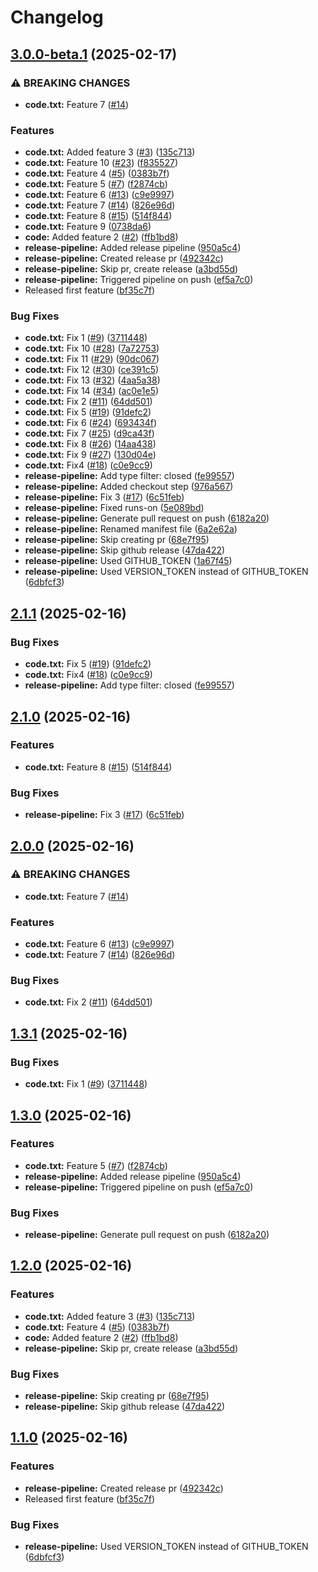 # Changelog

## [3.0.0-beta.1](https://github.com/mihben/pipeline-sandbox/compare/ngx-configuration-v2.1.0-beta.1...ngx-configuration-v3.0.0-beta.1) (2025-02-17)


### ⚠ BREAKING CHANGES

* **code.txt:** Feature 7 ([#14](https://github.com/mihben/pipeline-sandbox/issues/14))

### Features

* **code.txt:** Added feature 3 ([#3](https://github.com/mihben/pipeline-sandbox/issues/3)) ([135c713](https://github.com/mihben/pipeline-sandbox/commit/135c7137e1f113d5c3bf19efabe2697960f30ba7))
* **code.txt:** Feature 10 ([#23](https://github.com/mihben/pipeline-sandbox/issues/23)) ([f835527](https://github.com/mihben/pipeline-sandbox/commit/f8355270f361c57af2babbef28c5e356a55bbfb0))
* **code.txt:** Feature 4 ([#5](https://github.com/mihben/pipeline-sandbox/issues/5)) ([0383b7f](https://github.com/mihben/pipeline-sandbox/commit/0383b7f5e30ff1761ab7d9e86fe87c714c7ab4a9))
* **code.txt:** Feature 5 ([#7](https://github.com/mihben/pipeline-sandbox/issues/7)) ([f2874cb](https://github.com/mihben/pipeline-sandbox/commit/f2874cb64837a95240e40d1cd8c980f984f326a4))
* **code.txt:** Feature 6 ([#13](https://github.com/mihben/pipeline-sandbox/issues/13)) ([c9e9997](https://github.com/mihben/pipeline-sandbox/commit/c9e9997260b5b3dc0c75a628eea9ab3c75f872c7))
* **code.txt:** Feature 7 ([#14](https://github.com/mihben/pipeline-sandbox/issues/14)) ([826e96d](https://github.com/mihben/pipeline-sandbox/commit/826e96d591596ff1c7ce9e9b49a9983d786cac00))
* **code.txt:** Feature 8 ([#15](https://github.com/mihben/pipeline-sandbox/issues/15)) ([514f844](https://github.com/mihben/pipeline-sandbox/commit/514f844e1ec2ca9bc83e4d7e65dafb86188b7221))
* **code.txt:** Feature 9 ([0738da6](https://github.com/mihben/pipeline-sandbox/commit/0738da643032c6d2b0fd3c2549f96c423677070c))
* **code:** Added feature 2 ([#2](https://github.com/mihben/pipeline-sandbox/issues/2)) ([ffb1bd8](https://github.com/mihben/pipeline-sandbox/commit/ffb1bd84371219ab9721d47812c03f6b4bc21d5b))
* **release-pipeline:** Added release pipeline ([950a5c4](https://github.com/mihben/pipeline-sandbox/commit/950a5c47cee96c5ece12f3a638221a31b64401a3))
* **release-pipeline:** Created release pr ([492342c](https://github.com/mihben/pipeline-sandbox/commit/492342ce642387d079c8ab8736299141d2630b73))
* **release-pipeline:** Skip pr, create release ([a3bd55d](https://github.com/mihben/pipeline-sandbox/commit/a3bd55d5f8433542ca0279e6df59f83b551f8e4b))
* **release-pipeline:** Triggered pipeline on push ([ef5a7c0](https://github.com/mihben/pipeline-sandbox/commit/ef5a7c0c9a35871ed137faba9d03dd91fe1ab69a))
* Released first feature ([bf35c7f](https://github.com/mihben/pipeline-sandbox/commit/bf35c7ff525dd9cc910d2749907a05e6bc1f8f0e))


### Bug Fixes

* **code.txt:** Fix 1 ([#9](https://github.com/mihben/pipeline-sandbox/issues/9)) ([3711448](https://github.com/mihben/pipeline-sandbox/commit/371144863b813e6a3a4f05e85e6583fb68da1b6b))
* **code.txt:** Fix 10 ([#28](https://github.com/mihben/pipeline-sandbox/issues/28)) ([7a72753](https://github.com/mihben/pipeline-sandbox/commit/7a727530a01ac157f7ac95d093d4340f0737e466))
* **code.txt:** Fix 11 ([#29](https://github.com/mihben/pipeline-sandbox/issues/29)) ([90dc067](https://github.com/mihben/pipeline-sandbox/commit/90dc06743be3fd14bbea8cc719b559bce466c47c))
* **code.txt:** Fix 12 ([#30](https://github.com/mihben/pipeline-sandbox/issues/30)) ([ce391c5](https://github.com/mihben/pipeline-sandbox/commit/ce391c54f5b50795c024b4773afeceffb390f97e))
* **code.txt:** Fix 13 ([#32](https://github.com/mihben/pipeline-sandbox/issues/32)) ([4aa5a38](https://github.com/mihben/pipeline-sandbox/commit/4aa5a38dafcc941f6da74a85cd39391e7d93c758))
* **code.txt:** Fix 14 ([#34](https://github.com/mihben/pipeline-sandbox/issues/34)) ([ac0e1e5](https://github.com/mihben/pipeline-sandbox/commit/ac0e1e501c05817c40b35bd9e69d0efb498a4e03))
* **code.txt:** Fix 2 ([#11](https://github.com/mihben/pipeline-sandbox/issues/11)) ([64dd501](https://github.com/mihben/pipeline-sandbox/commit/64dd501cceaa67d88969db67ec07190a45ce6ab3))
* **code.txt:** Fix 5 ([#19](https://github.com/mihben/pipeline-sandbox/issues/19)) ([91defc2](https://github.com/mihben/pipeline-sandbox/commit/91defc288d5a271d401a143d24cdd9d2b3ad6fce))
* **code.txt:** Fix 6 ([#24](https://github.com/mihben/pipeline-sandbox/issues/24)) ([693434f](https://github.com/mihben/pipeline-sandbox/commit/693434fb3b2ed612ee20d2f107054c3f38b970e7))
* **code.txt:** Fix 7 ([#25](https://github.com/mihben/pipeline-sandbox/issues/25)) ([d9ca43f](https://github.com/mihben/pipeline-sandbox/commit/d9ca43f939971cc1a037aabae1a4aa4a2c2c314b))
* **code.txt:** Fix 8 ([#26](https://github.com/mihben/pipeline-sandbox/issues/26)) ([14aa438](https://github.com/mihben/pipeline-sandbox/commit/14aa43859ca5fae46216c4363414cadf16ba2247))
* **code.txt:** Fix 9 ([#27](https://github.com/mihben/pipeline-sandbox/issues/27)) ([130d04e](https://github.com/mihben/pipeline-sandbox/commit/130d04e24f1ecaf4c02656821c9c034abf71ce96))
* **code.txt:** Fix4 ([#18](https://github.com/mihben/pipeline-sandbox/issues/18)) ([c0e9cc9](https://github.com/mihben/pipeline-sandbox/commit/c0e9cc98ebd86a5cb4b3597834375613cd3b54dd))
* **release-pipeline:** Add type filter: closed ([fe99557](https://github.com/mihben/pipeline-sandbox/commit/fe99557fd0944266b479a066ea5c7143182fef51))
* **release-pipeline:** Added checkout step ([976a567](https://github.com/mihben/pipeline-sandbox/commit/976a567877fac00da3f06c646688661bd1b87a08))
* **release-pipeline:** Fix 3 ([#17](https://github.com/mihben/pipeline-sandbox/issues/17)) ([6c51feb](https://github.com/mihben/pipeline-sandbox/commit/6c51feb39773a4714a126212139ab5c278fdbe6d))
* **release-pipeline:** Fixed runs-on ([5e089bd](https://github.com/mihben/pipeline-sandbox/commit/5e089bd67da1a5ef0d2fadd9277a452ff2568f96))
* **release-pipeline:** Generate pull request on push ([6182a20](https://github.com/mihben/pipeline-sandbox/commit/6182a204f80d50f7251bdcd3e84e4a7ab5de9054))
* **release-pipeline:** Renamed manifest file ([6a2e62a](https://github.com/mihben/pipeline-sandbox/commit/6a2e62a1c287ed19bf8d3b33ce2d8bee87fccfe7))
* **release-pipeline:** Skip creating pr ([68e7f95](https://github.com/mihben/pipeline-sandbox/commit/68e7f9550963c65bec34faf50e2201dd1dd9fa92))
* **release-pipeline:** Skip github release ([47da422](https://github.com/mihben/pipeline-sandbox/commit/47da42217e0f1cd98b2ae4f584a46908c0950037))
* **release-pipeline:** Used GITHUB_TOKEN ([1a67f45](https://github.com/mihben/pipeline-sandbox/commit/1a67f454a3240296a7ee8952793a1cdaf86f9ac7))
* **release-pipeline:** Used VERSION_TOKEN instead of GITHUB_TOKEN ([6dbfcf3](https://github.com/mihben/pipeline-sandbox/commit/6dbfcf3cdf72b3f30a5f49d71f65c9045df0389d))

## [2.1.1](https://github.com/mihben/pipeline-sandbox/compare/v2.1.0...v2.1.1) (2025-02-16)


### Bug Fixes

* **code.txt:** Fix 5 ([#19](https://github.com/mihben/pipeline-sandbox/issues/19)) ([91defc2](https://github.com/mihben/pipeline-sandbox/commit/91defc288d5a271d401a143d24cdd9d2b3ad6fce))
* **code.txt:** Fix4 ([#18](https://github.com/mihben/pipeline-sandbox/issues/18)) ([c0e9cc9](https://github.com/mihben/pipeline-sandbox/commit/c0e9cc98ebd86a5cb4b3597834375613cd3b54dd))
* **release-pipeline:** Add type filter: closed ([fe99557](https://github.com/mihben/pipeline-sandbox/commit/fe99557fd0944266b479a066ea5c7143182fef51))

## [2.1.0](https://github.com/mihben/pipeline-sandbox/compare/v2.0.0...v2.1.0) (2025-02-16)


### Features

* **code.txt:** Feature 8 ([#15](https://github.com/mihben/pipeline-sandbox/issues/15)) ([514f844](https://github.com/mihben/pipeline-sandbox/commit/514f844e1ec2ca9bc83e4d7e65dafb86188b7221))


### Bug Fixes

* **release-pipeline:** Fix 3 ([#17](https://github.com/mihben/pipeline-sandbox/issues/17)) ([6c51feb](https://github.com/mihben/pipeline-sandbox/commit/6c51feb39773a4714a126212139ab5c278fdbe6d))

## [2.0.0](https://github.com/mihben/pipeline-sandbox/compare/v1.3.1...v2.0.0) (2025-02-16)


### ⚠ BREAKING CHANGES

* **code.txt:** Feature 7 ([#14](https://github.com/mihben/pipeline-sandbox/issues/14))

### Features

* **code.txt:** Feature 6 ([#13](https://github.com/mihben/pipeline-sandbox/issues/13)) ([c9e9997](https://github.com/mihben/pipeline-sandbox/commit/c9e9997260b5b3dc0c75a628eea9ab3c75f872c7))
* **code.txt:** Feature 7 ([#14](https://github.com/mihben/pipeline-sandbox/issues/14)) ([826e96d](https://github.com/mihben/pipeline-sandbox/commit/826e96d591596ff1c7ce9e9b49a9983d786cac00))


### Bug Fixes

* **code.txt:** Fix 2 ([#11](https://github.com/mihben/pipeline-sandbox/issues/11)) ([64dd501](https://github.com/mihben/pipeline-sandbox/commit/64dd501cceaa67d88969db67ec07190a45ce6ab3))

## [1.3.1](https://github.com/mihben/pipeline-sandbox/compare/v1.3.0...v1.3.1) (2025-02-16)


### Bug Fixes

* **code.txt:** Fix 1 ([#9](https://github.com/mihben/pipeline-sandbox/issues/9)) ([3711448](https://github.com/mihben/pipeline-sandbox/commit/371144863b813e6a3a4f05e85e6583fb68da1b6b))

## [1.3.0](https://github.com/mihben/pipeline-sandbox/compare/v1.2.0...v1.3.0) (2025-02-16)


### Features

* **code.txt:** Feature 5 ([#7](https://github.com/mihben/pipeline-sandbox/issues/7)) ([f2874cb](https://github.com/mihben/pipeline-sandbox/commit/f2874cb64837a95240e40d1cd8c980f984f326a4))
* **release-pipeline:** Added release pipeline ([950a5c4](https://github.com/mihben/pipeline-sandbox/commit/950a5c47cee96c5ece12f3a638221a31b64401a3))
* **release-pipeline:** Triggered pipeline on push ([ef5a7c0](https://github.com/mihben/pipeline-sandbox/commit/ef5a7c0c9a35871ed137faba9d03dd91fe1ab69a))


### Bug Fixes

* **release-pipeline:** Generate pull request on push ([6182a20](https://github.com/mihben/pipeline-sandbox/commit/6182a204f80d50f7251bdcd3e84e4a7ab5de9054))

## [1.2.0](https://github.com/mihben/pipeline-sandbox/compare/v1.1.0...v1.2.0) (2025-02-16)


### Features

* **code.txt:** Added feature 3 ([#3](https://github.com/mihben/pipeline-sandbox/issues/3)) ([135c713](https://github.com/mihben/pipeline-sandbox/commit/135c7137e1f113d5c3bf19efabe2697960f30ba7))
* **code.txt:** Feature 4 ([#5](https://github.com/mihben/pipeline-sandbox/issues/5)) ([0383b7f](https://github.com/mihben/pipeline-sandbox/commit/0383b7f5e30ff1761ab7d9e86fe87c714c7ab4a9))
* **code:** Added feature 2 ([#2](https://github.com/mihben/pipeline-sandbox/issues/2)) ([ffb1bd8](https://github.com/mihben/pipeline-sandbox/commit/ffb1bd84371219ab9721d47812c03f6b4bc21d5b))
* **release-pipeline:** Skip pr, create release ([a3bd55d](https://github.com/mihben/pipeline-sandbox/commit/a3bd55d5f8433542ca0279e6df59f83b551f8e4b))


### Bug Fixes

* **release-pipeline:** Skip creating pr ([68e7f95](https://github.com/mihben/pipeline-sandbox/commit/68e7f9550963c65bec34faf50e2201dd1dd9fa92))
* **release-pipeline:** Skip github release ([47da422](https://github.com/mihben/pipeline-sandbox/commit/47da42217e0f1cd98b2ae4f584a46908c0950037))

## [1.1.0](https://github.com/mihben/pipeline-sandbox/compare/1.0.0...v1.1.0) (2025-02-16)


### Features

* **release-pipeline:** Created release pr ([492342c](https://github.com/mihben/pipeline-sandbox/commit/492342ce642387d079c8ab8736299141d2630b73))
* Released first feature ([bf35c7f](https://github.com/mihben/pipeline-sandbox/commit/bf35c7ff525dd9cc910d2749907a05e6bc1f8f0e))


### Bug Fixes

* **release-pipeline:** Used VERSION_TOKEN instead of GITHUB_TOKEN ([6dbfcf3](https://github.com/mihben/pipeline-sandbox/commit/6dbfcf3cdf72b3f30a5f49d71f65c9045df0389d))
